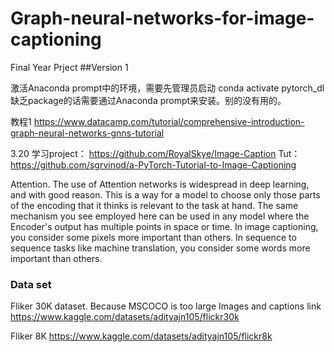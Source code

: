 # Graph-neural-networks-for-image-captioning
Final Year Prject 
##Version 1

激活Anaconda prompt中的环境，需要先管理员启动
conda activate pytorch_dl
缺乏package的话需要通过Anaconda prompt来安装。别的没有用的。

教程1
https://www.datacamp.com/tutorial/comprehensive-introduction-graph-neural-networks-gnns-tutorial

3.20 
学习project： https://github.com/RoyalSkye/Image-Caption
Tut： https://github.com/sgrvinod/a-PyTorch-Tutorial-to-Image-Captioning

Attention. The use of Attention networks is widespread in deep learning, and with good reason. This is a way for a model to choose only those parts of the encoding that it thinks is relevant to the task at hand. The same mechanism you see employed here can be used in any model where the Encoder's output has multiple points in space or time. In image captioning, you consider some pixels more important than others. In sequence to sequence tasks like machine translation, you consider some words more important than others.


### Data set
Fliker 30K dataset. Because MSCOCO is too large
Images and captions link     https://www.kaggle.com/datasets/adityajn105/flickr30k

Fliker 8K    https://www.kaggle.com/datasets/adityajn105/flickr8k